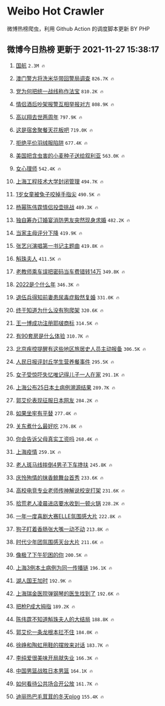 # Weibo Hot Crawler 



微博热榜爬虫，利用 Github Action 的调度脚本更新 BY PHP 


## 微博今日热榜 更新于 2021-11-27 15:38:17 
1. [国航](https://s.weibo.com/weibo?q=%E5%9B%BD%E8%88%AA&Refer=top) `2.3M 🔥` 

1. [澳门警方将洗米华带回警局调查](https://s.weibo.com/weibo?q=%23%E6%BE%B3%E9%97%A8%E8%AD%A6%E6%96%B9%E5%B0%86%E6%B4%97%E7%B1%B3%E5%8D%8E%E5%B8%A6%E5%9B%9E%E8%AD%A6%E5%B1%80%E8%B0%83%E6%9F%A5%23&Refer=top) `826.7K 🔥` 

1. [党为何把统一战线称作法宝](https://s.weibo.com/weibo?q=%23%E5%85%9A%E4%B8%BA%E4%BD%95%E6%8A%8A%E7%BB%9F%E4%B8%80%E6%88%98%E7%BA%BF%E7%A7%B0%E4%BD%9C%E6%B3%95%E5%AE%9D%23&Refer=top) `810.2K 🔥` 

1. [情侣酒后吵架报警互相举报对方](https://s.weibo.com/weibo?q=%23%E6%83%85%E4%BE%A3%E9%85%92%E5%90%8E%E5%90%B5%E6%9E%B6%E6%8A%A5%E8%AD%A6%E4%BA%92%E7%9B%B8%E4%B8%BE%E6%8A%A5%E5%AF%B9%E6%96%B9%23&Refer=top) `808.9K 🔥` 

1. [高以翔去世两周年](https://s.weibo.com/weibo?q=%23%E9%AB%98%E4%BB%A5%E7%BF%94%E5%8E%BB%E4%B8%96%E4%B8%A4%E5%91%A8%E5%B9%B4%23&Refer=top) `797.9K 🔥` 

1. [这是宿舍聚餐天花板吧](https://s.weibo.com/weibo?q=%23%E8%BF%99%E6%98%AF%E5%AE%BF%E8%88%8D%E8%81%9A%E9%A4%90%E5%A4%A9%E8%8A%B1%E6%9D%BF%E5%90%A7%23&Refer=top) `719.0K 🔥` 

1. [拒绝平价羽绒服陷阱](https://s.weibo.com/weibo?q=%23%E6%8B%92%E7%BB%9D%E5%B9%B3%E4%BB%B7%E7%BE%BD%E7%BB%92%E6%9C%8D%E9%99%B7%E9%98%B1%23&Refer=top) `677.4K 🔥` 

1. [美国把含虫害的小麦种子送给叙利亚](https://s.weibo.com/weibo?q=%23%E7%BE%8E%E5%9B%BD%E6%8A%8A%E5%90%AB%E8%99%AB%E5%AE%B3%E7%9A%84%E5%B0%8F%E9%BA%A6%E7%A7%8D%E5%AD%90%E9%80%81%E7%BB%99%E5%8F%99%E5%88%A9%E4%BA%9A%23&Refer=top) `563.0K 🔥` 

1. [女心理师](https://s.weibo.com/weibo?q=%E5%A5%B3%E5%BF%83%E7%90%86%E5%B8%88&Refer=top) `542.4K 🔥` 

1. [上海工程技术大学封闭管理](https://s.weibo.com/weibo?q=%23%E4%B8%8A%E6%B5%B7%E5%B7%A5%E7%A8%8B%E6%8A%80%E6%9C%AF%E5%A4%A7%E5%AD%A6%E5%B0%81%E9%97%AD%E7%AE%A1%E7%90%86%23&Refer=top) `494.7K 🔥` 

1. [1岁女童被兔子咬掉手指尖](https://s.weibo.com/weibo?q=%231%E5%B2%81%E5%A5%B3%E7%AB%A5%E8%A2%AB%E5%85%94%E5%AD%90%E5%92%AC%E6%8E%89%E6%89%8B%E6%8C%87%E5%B0%96%23&Refer=top) `490.5K 🔥` 

1. [杨幂陈伟霆情侣投壶挑战](https://s.weibo.com/weibo?q=%23%E6%9D%A8%E5%B9%82%E9%99%88%E4%BC%9F%E9%9C%86%E6%83%85%E4%BE%A3%E6%8A%95%E5%A3%B6%E6%8C%91%E6%88%98%23&Refer=top) `489.3K 🔥` 

1. [独自筹办订婚宴消防男友突然现身求婚](https://s.weibo.com/weibo?q=%23%E7%8B%AC%E8%87%AA%E7%AD%B9%E5%8A%9E%E8%AE%A2%E5%A9%9A%E5%AE%B4%E6%B6%88%E9%98%B2%E7%94%B7%E5%8F%8B%E7%AA%81%E7%84%B6%E7%8E%B0%E8%BA%AB%E6%B1%82%E5%A9%9A%23&Refer=top) `482.2K 🔥` 

1. [当家主母评分下降](https://s.weibo.com/weibo?q=%23%E5%BD%93%E5%AE%B6%E4%B8%BB%E6%AF%8D%E8%AF%84%E5%88%86%E4%B8%8B%E9%99%8D%23&Refer=top) `419.9K 🔥` 

1. [张艺兴演唱第一书记主题曲](https://s.weibo.com/weibo?q=%23%E5%BC%A0%E8%89%BA%E5%85%B4%E6%BC%94%E5%94%B1%E7%AC%AC%E4%B8%80%E4%B9%A6%E8%AE%B0%E4%B8%BB%E9%A2%98%E6%9B%B2%23&Refer=top) `419.8K 🔥` 

1. [斛珠夫人](https://s.weibo.com/weibo?q=%E6%96%9B%E7%8F%A0%E5%A4%AB%E4%BA%BA&Refer=top) `411.5K 🔥` 

1. [老教师乘车误把密码当车费错转14万](https://s.weibo.com/weibo?q=%23%E8%80%81%E6%95%99%E5%B8%88%E4%B9%98%E8%BD%A6%E8%AF%AF%E6%8A%8A%E5%AF%86%E7%A0%81%E5%BD%93%E8%BD%A6%E8%B4%B9%E9%94%99%E8%BD%AC14%E4%B8%87%23&Refer=top) `349.8K 🔥` 

1. [2022是个什么年](https://s.weibo.com/weibo?q=%232022%E6%98%AF%E4%B8%AA%E4%BB%80%E4%B9%88%E5%B9%B4%23&Refer=top) `346.3K 🔥` 

1. [退伍兵得知前妻患尿毒症毅然复婚](https://s.weibo.com/weibo?q=%23%E9%80%80%E4%BC%8D%E5%85%B5%E5%BE%97%E7%9F%A5%E5%89%8D%E5%A6%BB%E6%82%A3%E5%B0%BF%E6%AF%92%E7%97%87%E6%AF%85%E7%84%B6%E5%A4%8D%E5%A9%9A%23&Refer=top) `331.0K 🔥` 

1. [终于知道为什么没有狗爬架](https://s.weibo.com/weibo?q=%23%E7%BB%88%E4%BA%8E%E7%9F%A5%E9%81%93%E4%B8%BA%E4%BB%80%E4%B9%88%E6%B2%A1%E6%9C%89%E7%8B%97%E7%88%AC%E6%9E%B6%23&Refer=top) `320.6K 🔥` 

1. [王一博成功注册耶啵商标](https://s.weibo.com/weibo?q=%23%E7%8E%8B%E4%B8%80%E5%8D%9A%E6%88%90%E5%8A%9F%E6%B3%A8%E5%86%8C%E8%80%B6%E5%95%B5%E5%95%86%E6%A0%87%23&Refer=top) `314.5K 🔥` 

1. [有90套房是什么体验](https://s.weibo.com/weibo?q=%23%E6%9C%8990%E5%A5%97%E6%88%BF%E6%98%AF%E4%BB%80%E4%B9%88%E4%BD%93%E9%AA%8C%23&Refer=top) `310.7K 🔥` 

1. [北京疾控提醒有这些地区旅居史人员主动报备](https://s.weibo.com/weibo?q=%23%E5%8C%97%E4%BA%AC%E7%96%BE%E6%8E%A7%E6%8F%90%E9%86%92%E6%9C%89%E8%BF%99%E4%BA%9B%E5%9C%B0%E5%8C%BA%E6%97%85%E5%B1%85%E5%8F%B2%E4%BA%BA%E5%91%98%E4%B8%BB%E5%8A%A8%E6%8A%A5%E5%A4%87%23&Refer=top) `306.5K 🔥` 

1. [人民日报评封丘学生营养餐事件](https://s.weibo.com/weibo?q=%23%E4%BA%BA%E6%B0%91%E6%97%A5%E6%8A%A5%E8%AF%84%E5%B0%81%E4%B8%98%E5%AD%A6%E7%94%9F%E8%90%A5%E5%85%BB%E9%A4%90%E4%BA%8B%E4%BB%B6%23&Refer=top) `295.5K 🔥` 

1. [女子受惊吓失忆唯记得儿子一人在家](https://s.weibo.com/weibo?q=%23%E5%A5%B3%E5%AD%90%E5%8F%97%E6%83%8A%E5%90%93%E5%A4%B1%E5%BF%86%E5%94%AF%E8%AE%B0%E5%BE%97%E5%84%BF%E5%AD%90%E4%B8%80%E4%BA%BA%E5%9C%A8%E5%AE%B6%23&Refer=top) `291.1K 🔥` 

1. [上海公布25日本土病例溯源结果](https://s.weibo.com/weibo?q=%23%E4%B8%8A%E6%B5%B7%E5%85%AC%E5%B8%8325%E6%97%A5%E6%9C%AC%E5%9C%9F%E7%97%85%E4%BE%8B%E6%BA%AF%E6%BA%90%E7%BB%93%E6%9E%9C%23&Refer=top) `289.7K 🔥` 

1. [郭艾伦表现征服日本网友](https://s.weibo.com/weibo?q=%23%E9%83%AD%E8%89%BE%E4%BC%A6%E8%A1%A8%E7%8E%B0%E5%BE%81%E6%9C%8D%E6%97%A5%E6%9C%AC%E7%BD%91%E5%8F%8B%23&Refer=top) `284.2K 🔥` 

1. [如果坐牢有平替](https://s.weibo.com/weibo?q=%23%E5%A6%82%E6%9E%9C%E5%9D%90%E7%89%A2%E6%9C%89%E5%B9%B3%E6%9B%BF%23&Refer=top) `277.4K 🔥` 

1. [关东煮什么最好吃](https://s.weibo.com/weibo?q=%23%E5%85%B3%E4%B8%9C%E7%85%AE%E4%BB%80%E4%B9%88%E6%9C%80%E5%A5%BD%E5%90%83%23&Refer=top) `276.8K 🔥` 

1. [你会告诉父母真实工资吗](https://s.weibo.com/weibo?q=%23%E4%BD%A0%E4%BC%9A%E5%91%8A%E8%AF%89%E7%88%B6%E6%AF%8D%E7%9C%9F%E5%AE%9E%E5%B7%A5%E8%B5%84%E5%90%97%23&Refer=top) `268.4K 🔥` 

1. [上海疫情](https://s.weibo.com/weibo?q=%23%E4%B8%8A%E6%B5%B7%E7%96%AB%E6%83%85%23&Refer=top) `259.1K 🔥` 

1. [老人斑马线摔倒4男子下车搀扶](https://s.weibo.com/weibo?q=%23%E8%80%81%E4%BA%BA%E6%96%91%E9%A9%AC%E7%BA%BF%E6%91%94%E5%80%924%E7%94%B7%E5%AD%90%E4%B8%8B%E8%BD%A6%E6%90%80%E6%89%B6%23&Refer=top) `245.8K 🔥` 

1. [庆怜殉情的抹香鲸舞台首秀](https://s.weibo.com/weibo?q=%23%E5%BA%86%E6%80%9C%E6%AE%89%E6%83%85%E7%9A%84%E6%8A%B9%E9%A6%99%E9%B2%B8%E8%88%9E%E5%8F%B0%E9%A6%96%E7%A7%80%23&Refer=top) `233.6K 🔥` 

1. [高校电竞专业老师传神解说校宠打架](https://s.weibo.com/weibo?q=%23%E9%AB%98%E6%A0%A1%E7%94%B5%E7%AB%9E%E4%B8%93%E4%B8%9A%E8%80%81%E5%B8%88%E4%BC%A0%E7%A5%9E%E8%A7%A3%E8%AF%B4%E6%A0%A1%E5%AE%A0%E6%89%93%E6%9E%B6%23&Refer=top) `231.6K 🔥` 

1. [拾荒老人凌晨进店要水收到一顿火锅](https://s.weibo.com/weibo?q=%23%E6%8B%BE%E8%8D%92%E8%80%81%E4%BA%BA%E5%87%8C%E6%99%A8%E8%BF%9B%E5%BA%97%E8%A6%81%E6%B0%B4%E6%94%B6%E5%88%B0%E4%B8%80%E9%A1%BF%E7%81%AB%E9%94%85%23&Refer=top) `228.2K 🔥` 

1. [一年一度喜剧大赛ELLE氛围感大片](https://s.weibo.com/weibo?q=%23%E4%B8%80%E5%B9%B4%E4%B8%80%E5%BA%A6%E5%96%9C%E5%89%A7%E5%A4%A7%E8%B5%9BELLE%E6%B0%9B%E5%9B%B4%E6%84%9F%E5%A4%A7%E7%89%87%23&Refer=top) `222.8K 🔥` 

1. [狗子盯着香肠张大嘴一动不动](https://s.weibo.com/weibo?q=%23%E7%8B%97%E5%AD%90%E7%9B%AF%E7%9D%80%E9%A6%99%E8%82%A0%E5%BC%A0%E5%A4%A7%E5%98%B4%E4%B8%80%E5%8A%A8%E4%B8%8D%E5%8A%A8%23&Refer=top) `213.8K 🔥` 

1. [时代少年团氛围感天台大片](https://s.weibo.com/weibo?q=%23%E6%97%B6%E4%BB%A3%E5%B0%91%E5%B9%B4%E5%9B%A2%E6%B0%9B%E5%9B%B4%E6%84%9F%E5%A4%A9%E5%8F%B0%E5%A4%A7%E7%89%87%23&Refer=top) `211.6K 🔥` 

1. [像极了下午犯困的你](https://s.weibo.com/weibo?q=%23%E5%83%8F%E6%9E%81%E4%BA%86%E4%B8%8B%E5%8D%88%E7%8A%AF%E5%9B%B0%E7%9A%84%E4%BD%A0%23&Refer=top) `200.5K 🔥` 

1. [上海3例本土病例为同一传播链](https://s.weibo.com/weibo?q=%23%E4%B8%8A%E6%B5%B73%E4%BE%8B%E6%9C%AC%E5%9C%9F%E7%97%85%E4%BE%8B%E4%B8%BA%E5%90%8C%E4%B8%80%E4%BC%A0%E6%92%AD%E9%93%BE%23&Refer=top) `196.1K 🔥` 

1. [湖人国王加时](https://s.weibo.com/weibo?q=%23%E6%B9%96%E4%BA%BA%E5%9B%BD%E7%8E%8B%E5%8A%A0%E6%97%B6%23&Refer=top) `192.9K 🔥` 

1. [上海瑞金医院弹钢琴的医生找到了](https://s.weibo.com/weibo?q=%23%E4%B8%8A%E6%B5%B7%E7%91%9E%E9%87%91%E5%8C%BB%E9%99%A2%E5%BC%B9%E9%92%A2%E7%90%B4%E7%9A%84%E5%8C%BB%E7%94%9F%E6%89%BE%E5%88%B0%E4%BA%86%23&Refer=top) `192.6K 🔥` 

1. [把枪P成大拇指](https://s.weibo.com/weibo?q=%23%E6%8A%8A%E6%9E%AAP%E6%88%90%E5%A4%A7%E6%8B%87%E6%8C%87%23&Refer=top) `189.2K 🔥` 

1. [陈伟霆不知道斛珠夫人的大结局](https://s.weibo.com/weibo?q=%23%E9%99%88%E4%BC%9F%E9%9C%86%E4%B8%8D%E7%9F%A5%E9%81%93%E6%96%9B%E7%8F%A0%E5%A4%AB%E4%BA%BA%E7%9A%84%E5%A4%A7%E7%BB%93%E5%B1%80%23&Refer=top) `188.8K 🔥` 

1. [郭艾伦一条龙根本拦不住](https://s.weibo.com/weibo?q=%23%E9%83%AD%E8%89%BE%E4%BC%A6%E4%B8%80%E6%9D%A1%E9%BE%99%E6%A0%B9%E6%9C%AC%E6%8B%A6%E4%B8%8D%E4%BD%8F%23&Refer=top) `184.0K 🔥` 

1. [徐峥和陶虹用鞋的摆放来对话](https://s.weibo.com/weibo?q=%23%E5%BE%90%E5%B3%A5%E5%92%8C%E9%99%B6%E8%99%B9%E7%94%A8%E9%9E%8B%E7%9A%84%E6%91%86%E6%94%BE%E6%9D%A5%E5%AF%B9%E8%AF%9D%23&Refer=top) `183.7K 🔥` 

1. [李纯爱很美味开局就失业](https://s.weibo.com/weibo?q=%23%E6%9D%8E%E7%BA%AF%E7%88%B1%E5%BE%88%E7%BE%8E%E5%91%B3%E5%BC%80%E5%B1%80%E5%B0%B1%E5%A4%B1%E4%B8%9A%23&Refer=top) `166.3K 🔥` 

1. [中国男篮战胜日本男篮](https://s.weibo.com/weibo?q=%23%E4%B8%AD%E5%9B%BD%E7%94%B7%E7%AF%AE%E6%88%98%E8%83%9C%E6%97%A5%E6%9C%AC%E7%94%B7%E7%AF%AE%23&Refer=top) `164.1K 🔥` 

1. [如何看待公共场合开公放](https://s.weibo.com/weibo?q=%23%E5%A6%82%E4%BD%95%E7%9C%8B%E5%BE%85%E5%85%AC%E5%85%B1%E5%9C%BA%E5%90%88%E5%BC%80%E5%85%AC%E6%94%BE%23&Refer=top) `161.7K 🔥` 

1. [迪丽热巴毛茸茸的冬天plog](https://s.weibo.com/weibo?q=%23%E8%BF%AA%E4%B8%BD%E7%83%AD%E5%B7%B4%E6%AF%9B%E8%8C%B8%E8%8C%B8%E7%9A%84%E5%86%AC%E5%A4%A9plog%23&Refer=top) `155.4K 🔥` 

